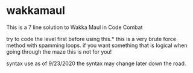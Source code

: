 # wakkamaul
This is a 7 line solution to Wakka Maul in Code Combat

try to code the level first before using this.*
this is a very brute force method with spamming loops.
if you want something that is logical when going through the maze this is not for you!

syntax use as of 9/23/2020
the syntax may change later down the road.
